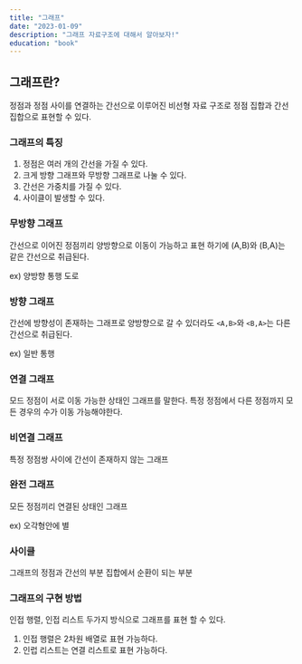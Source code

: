 ```yaml
---
title: "그래프"
date: "2023-01-09"
description: "그래프 자료구조에 대해서 알아보자!"
education: "book"
---
```


## 그래프란?

정점과 정점 사이를 연결하는 간선으로 이루어진 비선형 자료 구조로
정점 집합과 간선 집합으로 표현할 수 있다.

### 그래프의 특징

1. 정점은 여러 개의 간선을 가질 수 있다.
2. 크게 방향 그래프와 무방향 그래프로 나눌 수 있다.
3. 간선은 가중치를 가질 수 있다.
4. 사이클이 발생할 수 있다.

### 무방향 그래프

간선으로 이어진 정점끼리 양방향으로 이동이 가능하고
표현 하기에 (A,B)와 (B,A)는 같은 간선으로 취급된다.

ex) 양방향 통행 도로

### 방향 그래프

간선에 방향성이 존재하는 그래프로
양방향으로 갈 수 있더라도 `<A,B>`와 `<B,A>`는 다른 간선으로 취급된다.

ex) 일반 통행

### 연결 그래프

모드 정점이 서로 이동 가능한 상태인 그래프를 말한다.
특정 정점에서 다른 정점까지 모든 경우의 수가 이동 가능해야한다.

### 비연결 그래프

특정 정점쌍 사이에 간선이 존재하지 않는 그래프

### 완전 그래프

모든 정점끼리 연결된 상태인 그래프

ex) 오각형안에 별

### 사이클

그래프의 정점과 간선의 부분 집합에서 순환이 되는 부분

### 그래프의 구현 방법

인접 행렬, 인접 리스트 두가지 방식으로 그래프를 표현 할 수 있다.

1. 인접 행렬은 2차원 배열로 표현 가능하다.
2. 인럽 리스트는 연결 리스트로 표현 가능하다.
